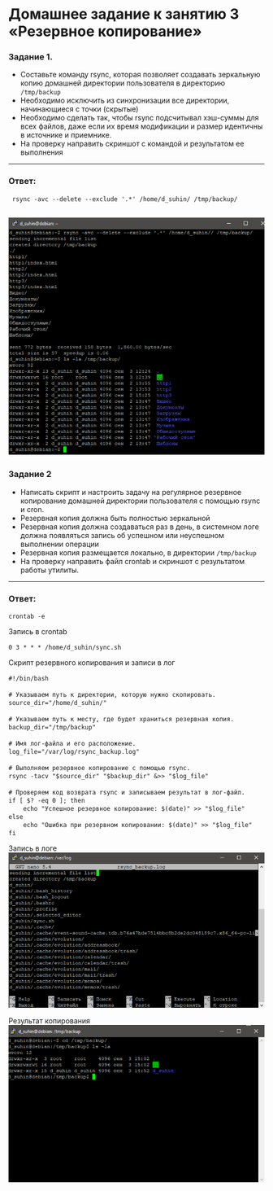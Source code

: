 # Домашнее задание к занятию 3 «Резервное копирование»

### Задание 1.
- Составьте команду rsync, которая позволяет создавать зеркальную копию домашней директории пользователя в директорию `/tmp/backup`
- Необходимо исключить из синхронизации все директории, начинающиеся с точки (скрытые)
- Необходимо сделать так, чтобы rsync подсчитывал хэш-суммы для всех файлов, даже если их время модификации и размер идентичны в источнике и приемнике.
- На проверку направить скриншот с командой и результатом ее выполнения
------
### Ответ:
```
 rsync -avc --delete --exclude '.*' /home/d_suhin/ /tmp/backup/
```
![](1-1.png)
------
### Задание 2
- Написать скрипт и настроить задачу на регулярное резервное копирование домашней директории пользователя с помощью rsync и cron.
- Резервная копия должна быть полностью зеркальной
- Резервная копия должна создаваться раз в день, в системном логе должна появляться запись об успешном или неуспешном выполнении операции
- Резервная копия размещается локально, в директории `/tmp/backup`
- На проверку направить файл crontab и скриншот с результатом работы утилиты.
------
### Ответ:
```
crontab -e
```
Запись в crontab
```
0 3 * * * /home/d_suhin/sync.sh
```
Скрипт резервного копирования и записи в лог
```
#!/bin/bash

# Указываем путь к директории, которую нужно скопировать.
source_dir="/home/d_suhin/"

# Указываем путь к месту, где будет храниться резервная копия.
backup_dir="/tmp/backup"

# Имя лог-файла и его расположение.
log_file="/var/log/rsync_backup.log"

# Выполняем резервное копирование с помощью rsync.
rsync -tacv "$source_dir" "$backup_dir" &>> "$log_file"

# Проверяем код возврата rsync и записываем результат в лог-файл.
if [ $? -eq 0 ]; then
    echo "Успешное резервное копирование: $(date)" >> "$log_file"
else
    echo "Ошибка при резервном копировании: $(date)" >> "$log_file"
fi
```
Запись в логе
![](2-1.png)

Результат копирования
![](2-2.png)
